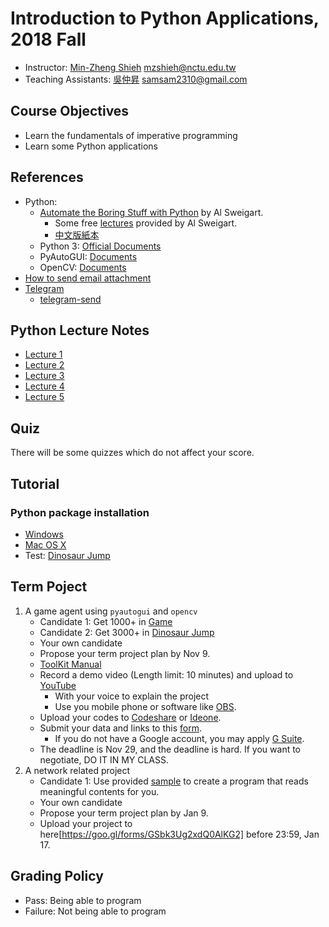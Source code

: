 # Introduction to Python Applications, 2018 Fall

+   Instructor: [Min-Zheng Shieh](mailto:mzshieh@nctu.edu.tw) mzshieh@nctu.edu.tw
+   Teaching Assistants: [吳仲昇](mailto:samsam2310@gmail.com) samsam2310@gmail.com

## Course Objectives

+   Learn the fundamentals of imperative programming
+   Learn some Python applications

## References

+   Python: 
    + [Automate the Boring Stuff with Python](https://automatetheboringstuff.com/) by Al Sweigart.
        +   Some free [lectures](https://www.youtube.com/playlist?list=PL0-84-yl1fUnRuXGFe_F7qSH1LEnn9LkW) provided by Al Sweigart.
        +   [中文版紙本](https://www.tenlong.com.tw/products/9789864762729)
    +   Python 3: [Official Documents](https://docs.python.org/3/)
    +   PyAutoGUI: [Documents](https://pyautogui.readthedocs.io/en/latest/)
    +   OpenCV: [Documents](https://docs.opencv.org/)
+	[How to send email attachment](https://stackoverflow.com/questions/3362600/how-to-send-email-attachments)
+	[Telegram](https://telegram.org/)
	+	[telegram-send](https://pypi.org/project/telegram-send/)


## Python Lecture Notes

+ [Lecture 1](https://hackmd.io/s/BJh0HolFX)
+ [Lecture 2](https://hackmd.io/s/rkXz8e79Q)
+ [Lecture 3](https://hackmd.io/s/rytNvKBi7)
+ [Lecture 4](https://hackmd.io/s/rJ72YsmA7)
+ [Lecture 5](https://hackmd.io/s/B1SFdDye4)

## Quiz

There will be some quizzes which do not affect your score.

## Tutorial

### Python package installation
+ [Windows](https://hackmd.io/s/SJYzQFxK7)
+ [Mac OS X](https://hackmd.io/s/SyIEDKgtm)
+ Test: [Dinosaur Jump](http://www.trex-game.skipser.com/)

## Term Poject

1. A game agent using `pyautogui` and `opencv`
	+ Candidate 1: Get 1000+ in [Game](http://i-gameworld.com/games/gi2172.php)
	+ Candidate 2: Get 3000+ in [Dinosaur Jump](http://www.trex-game.skipser.com/)
    + Your own candidate
    + Propose your term project plan by Nov 9.
	+   [ToolKit Manual](https://hackmd.io/s/B1LbJaRjm)
	+ Record a demo video (Length limit: 10 minutes) and upload to [YouTube](https://www.youtube.com/)
		+	With your voice to explain the project
		+	Use you mobile phone or software like [OBS](https://obsproject.com/).
	+ Upload your codes to [Codeshare](https://codeshare.io/) or [Ideone](https://ideone.com/).
	+ Submit your data and links to this [form](https://goo.gl/forms/iaUD7zb2RqKtw5sz2).
		+	If you do not have a Google account, you may apply [G Suite](https://www.it.nctu.edu.tw/?page_id=68).
	+ The deadline is Nov 29, and the deadline is hard. If you want to negotiate, DO IT IN MY CLASS.
2. A network related project
	+ Candidate 1: Use provided [sample](pa18final.py) to create a program that reads meaningful contents for you.
    + Your own candidate
    + Propose your term project plan by Jan 9.
    + Upload your project to here[https://goo.gl/forms/GSbk3Ug2xdQ0AlKG2] before 23:59, Jan 17.


## Grading Policy

+   Pass: Being able to program
+   Failure: Not being able to program
